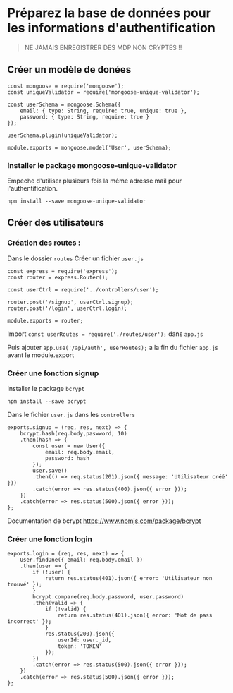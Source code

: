 # Préparez la base de données pour les informations d'authentification

> NE JAMAIS ENREGISTRER DES MDP NON CRYPTES !!

## Créer un modèle de donées

```
const mongoose = require('mongoose');
const uniqueValidator = require('mongoose-unique-validator');

const userSchema = mongoose.Schema({
    email: { type: String, require: true, unique: true },
    password: { type: String, require: true }
});

userSchema.plugin(uniqueValidator);

module.exports = mongoose.model('User', userSchema);
```

### Installer le package mongoose-unique-validator

Empeche d'utiliser plusieurs fois la même adresse mail pour l'authentification.

```npm install --save mongoose-unique-validator```

## Créer des utilisateurs

### Création des routes : 

Dans le dossier ```routes```
Créer un fichier ```user.js```

```
const express = require('express');
const router = express.Router();

const userCtrl = require('../controllers/user');

router.post('/signup', userCtrl.signup);
router.post('/login', userCtrl.login);

module.exports = router;

```

Import ```const userRoutes = require('./routes/user');``` dans ```app.js```
 
Puis ajouter ```app.use('/api/auth', userRoutes);``` a la fin du fichier ```app.js``` avant le module.export

### Créer une fonction signup

Installer le package ```bcrypt```

```npm install --save bcrypt```

Dans le fichier ```user.js``` dans les ```controllers```

```
exports.signup = (req, res, next) => {
    bcrypt.hash(req.body,paswword, 10)
    .then(hash => {
        const user = new User({
            email: req.body.email,
            password: hash
        });
        user.save()
        .then(() => req.status(201).json({ message: 'Utilisateur créé' }))
        .catch(error => res.status(400).json({ error }));
    })
    .catch(error => res.status(500).json({ error }));
};

```

Documentation de bcrypt https://www.npmjs.com/package/bcrypt

### Créer une fonction login

```
exports.login = (req, res, next) => {
    User.findOne({ email: req.body.email })
    .then(user => {
        if (!user) {
            return res.status(401).json({ error: 'Utilisateur non trouvé' });
        }
        bcrypt.compare(req.body.password, user.password)
        .then(valid => {
            if (!valid) {
                return res.status(401).json({ error: 'Mot de pass incorrect' });
            }
            res.status(200).json({
                userId: user._id,
                token: 'TOKEN'
            });
        })
        .catch(error => res.status(500).json({ error }));
    })
    .catch(error => res.status(500).json({ error }));
};
```
